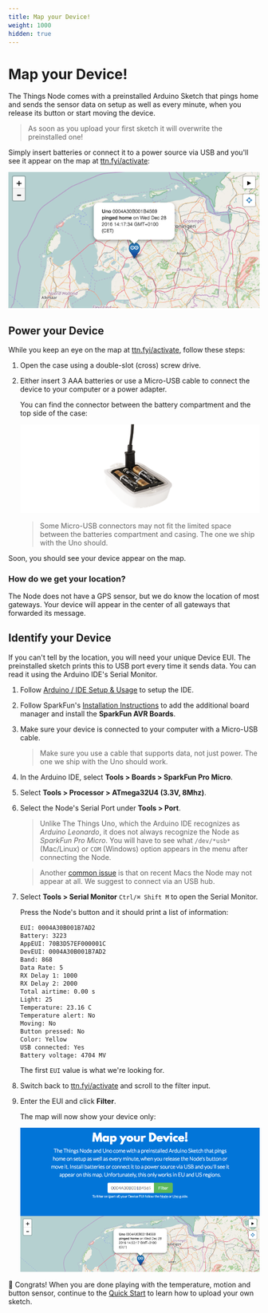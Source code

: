 ```yaml
---
title: Map your Device!
weight: 1000
hidden: true
---
```


# Map your Device!
The Things Node comes with a preinstalled Arduino Sketch that pings home and sends the sensor data on setup as well as every minute, when you release its button or start moving the device.

> As soon as you upload your first sketch it will overwrite the preinstalled one!

Simply insert batteries or connect it to a power source via USB and you'll see it appear on the map at [ttn.fyi/activate](http://ttn.fyi/activate):

![Map](map.png)

## Power your Device

While you keep an eye on the map at [ttn.fyi/activate](http://ttn.fyi/activate), follow these steps:

1.  Open the case using a double-slot (cross) screw drive.
2.  Either insert 3 AAA batteries or use a Micro-USB cable to connect the device to your computer or a power adapter.

    You can find the connector between the battery compartment and the top side of the case:

    ![Cable](cable.png)

    > Some Micro-USB connectors may not fit the limited space between the batteries compartment and casing. The one we ship with the Uno should.

Soon, you should see your device appear on the map.

### How do we get your location?

The Node does not have a GPS sensor, but we do know the location of most gateways. Your device will appear in the center of all gateways that forwarded its message.

## Identify your Device

If you can't tell by the location, you will need your unique Device EUI. The preinstalled sketch prints this to USB port every time it sends data. You can read it using the Arduino IDE's Serial Monitor.

1.  Follow [Arduino / IDE Setup & Usage](../arduino/ide.md) to setup the IDE.
2.  Follow SparkFun's [Installation Instructions](https://github.com/sparkfun/Arduino_Boards#installation-instructions) to add the additional board manager and install the **SparkFun AVR Boards**.
3.  Make sure your device is connected to your computer with a Micro-USB cable.    

    > Make sure you use a cable that supports data, not just power. The one we ship with the Uno should work.

4.  In the Arduino IDE, select **Tools > Boards > SparkFun Pro Micro**.
5.  Select **Tools > Processor > ATmega32U4 (3.3V, 8Mhz)**.
6.  Select the Node's Serial Port under **Tools > Port**.

    > Unlike The Things Uno, which the Arduino IDE recognizes as *Arduino Leonardo*, it does not always recognize the Node as *SparkFun Pro Micro*. You will have to see what `/dev/*usb*` (Mac/Linux) or `COM` (Windows) option appears in the menu after connecting the Node.
    
    > Another [common issue](troubleshooting.md#serial-port-not-showing) is that on recent Macs the Node may not appear at all. We suggest to connect via an USB hub.
    
7.  Select **Tools > Serial Monitor** `Ctrl/⌘ Shift M` to open the Serial Monitor.

    Press the Node's button and it should print a list of information:

    ```
    EUI: 0004A30B001B7AD2
    Battery: 3223
    AppEUI: 70B3D57EF000001C
    DevEUI: 0004A30B001B7AD2
    Band: 868
    Data Rate: 5
    RX Delay 1: 1000
    RX Delay 2: 2000
    Total airtime: 0.00 s
    Light: 25
    Temperature: 23.16 C
    Temperature alert: No
    Moving: No
    Button pressed: No
    Color: Yellow
    USB connected: Yes
    Battery voltage: 4704 MV
    ```
    
    The first `EUI` value is what we're looking for.
    
8.  Switch back to [ttn.fyi/activate](http://ttn.fyi/activate) and scroll to the filter input.
9.  Enter the EUI and click **Filter**.

    The map will now show your device only:

    ![Filter](filter.png)
    
🎉 Congrats! When you are done playing with the temperature, motion and button sensor, continue to the [Quick Start](quick-start.md) to learn how to upload your own sketch.
